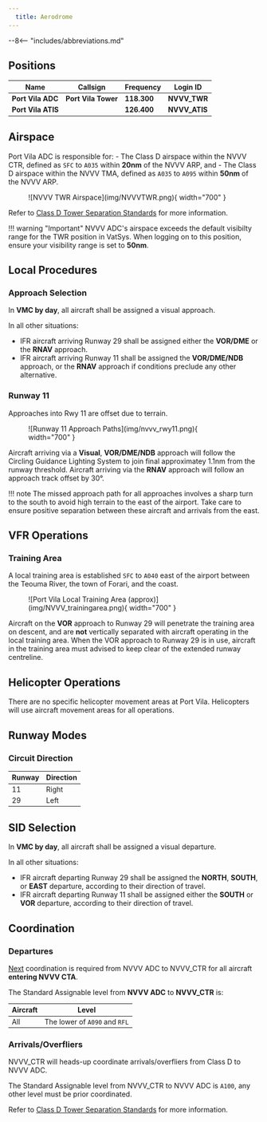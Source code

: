 ```yaml
---
  title: Aerodrome
---
```


--8<-- "includes/abbreviations.md"

## Positions

| Name                    | Callsign         | Frequency | Login ID    |
| ----------------------- | --------- | ---------------- | --------- |
| **Port Vila ADC**	| **Port Vila Tower**	| **118.300** | **NVVV_TWR**	| 
| **Port Vila ATIS**	| | **126.400** | **NVVV_ATIS**	 	| 


## Airspace
Port Vila ADC is responsible for:
	- The Class D airspace within the NVVV CTR, defined as `SFC` to `A035` within **20nm** of the NVVV ARP, and
	- The Class D airspace within the NVVV TMA, defined as  `A035` to `A095` within **50nm** of the NVVV ARP.
	
<figure markdown>
![NVVV TWR Airspace](img/NVVVTWR.png){ width="700" }
</figure>

Refer to [Class D Tower Separation Standards](../../../separation-standards/classd) for more information.

!!! warning "Important"
    NVVV ADC's airspace exceeds the default visibilty range for the TWR position in VatSys. When logging on to this position, ensure your visibility range is set to **50nm**.

<!---## Maneuvering Area Responsibility
## Standard Taxi Routes
## Taxiway Restrictions
#--->
## Local Procedures
### Approach Selection
In **VMC by day**, all aircraft shall be assigned a visual approach.

In all other situations:
- IFR aircraft arriving Runway 29 shall be assigned either the **VOR/DME** or the **RNAV** approach.
- IFR aircraft arriving Runway 11 shall be assigned the **VOR/DME/NDB** approach, or the **RNAV** approach if conditions preclude any other alternative.


### Runway 11
Approaches into Rwy 11 are offset due to terrain.

<figure markdown>
![Runway 11 Approach Paths](img/nvvv_rwy11.png){ width="700" }
</figure>

Aircraft arriving via a **Visual**, **VOR/DME/NDB** approach will follow the Circling Guidance Lighting System to join final approximatey 1.1nm from the runway threshold. Aircraft arriving via the **RNAV** approach will follow an approach track offset by 30°.

!!! note
	The missed approach path for all approaches involves a sharp turn to the south to avoid high terrain to the east of the airport. Take care to ensure positive separation between these aircraft and arrivals from the east.

## VFR Operations
### Training Area
A local training area is established `SFC` to `A040` east of the airport between the Teouma River, the town of Forari, and the coast.

<figure markdown>
![Port Vila Local Training Area (approx)](img/NVVV_trainingarea.png){ width="700" }
</figure>

Aircraft on the **VOR** approach to Runway 29 will penetrate the training area on descent, and are **not** vertically separated with aircraft operating in the local training area. When the VOR approach to Runway 29 is in use, aircraft in the training area must advised to keep clear of the extended runway centreline.

<!--Ops Normal Calls?? -->

## Helicopter Operations
There are no specific helicopter movement areas at Port Vila. Helicopters will use aircraft movement areas for all operations.

## Runway Modes
### Circuit Direction
| Runway | Direction |
| ------ | --------- |
| 11 | Right |
| 29 | Left |

## SID Selection
In **VMC by day**, all aircraft shall be assigned a visual departure. 

In all other situations:
- IFR aircraft departing Runway 29 shall be assigned the **NORTH**, **SOUTH**, or **EAST** departure, according to their direction of travel.
- IFR aircraft departing Runway 11 shall be assigned either the **SOUTH** or **VOR** departure, according to their direction of travel.

<!--- ## ATIS --->
## Coordination
### Departures
[Next](../../controller-skills/coordination.md#next) coordination is required from NVVV ADC to NVVV_CTR for all aircraft **entering NVVV CTA**.

The Standard Assignable level from **NVVV ADC** to **NVVV_CTR** is:

| Aircraft | Level |
| -------- | ----- |
| All | The lower of `A090` and `RFL` |

### Arrivals/Overfliers
NVVV_CTR will heads-up coordinate arrivals/overfliers from Class D to NVVV ADC. 

The Standard Assignable level from NVVV_CTR to NVVV ADC is `A100`, any other level must be prior coordinated.

Refer to [Class D Tower Separation Standards](../../../separation-standards/classd) for more information.

<!--- ## Charts --->



